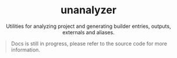 <div align="center">

# unanalyzer

Utilities for analyzing project and generating builder entries, outputs, externals and aliases.

</div>

> Docs is still in progress, please refer to the source code for more information.
